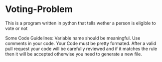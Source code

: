 # Voting-Problem
This is a program written in python that tells wether a person is eligible to vote or not

Some Code Guidelines:
Variable name should be meaningful.
Use comments in your code.
Your Code must be pretty formated.
After a valid pull request your code will be carefully reviewed and if it matches the rule then it will be accepted otherwise you need to generate a new file.
